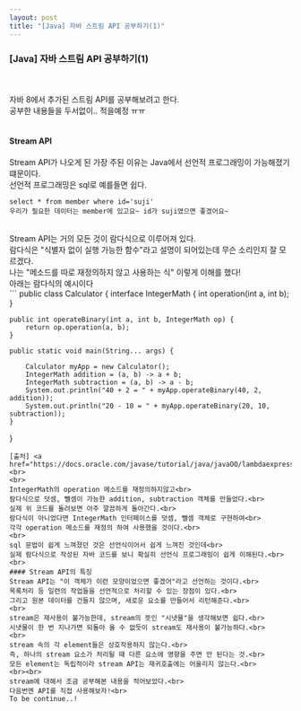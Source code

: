 ```yaml
---
layout: post
title: "[Java] 자바 스트림 API 공부하기(1)"
---
```

### [Java] 자바 스트림 API 공부하기(1)
<br><br>
자바 8에서 추가된 스트림 API를 공부해보려고 한다.<br>
공부한 내용들을 두서없이.. 적을예정 ㅠㅠ<br>
<br>

#### Stream API
Stream API가 나오게 된 가장 주된 이유는 Java에서 선언적 프로그래밍이 가능해졌기 떄문이다.<br>
선언적 프로그래밍은 sql로 예를들면 쉽다.<br>
```
select * from member where id='suji'
우리가 필요한 데이터는 member에 있고요~ id가 suji였으면 좋겠어요~
```
<br>
Stream API는 거의 모든 것이 람다식으로 이루어져 있다.<br>
람다식은 "식별자 없이 실행 가능한 함수"라고 설명이 되어있는데 무슨 소리인지 잘 모르겠다.<br>
나는 "메소드를 따로 재정의하지 않고 사용하는 식" 이렇게 이해를 했다!<br>
아래는 람다식의 예시이다<br>
```
public class Calculator {
    interface IntegerMath {
        int operation(int a, int b);   
    }
  
    public int operateBinary(int a, int b, IntegerMath op) {
        return op.operation(a, b);
    }
 
    public static void main(String... args) {
    
        Calculator myApp = new Calculator();
        IntegerMath addition = (a, b) -> a + b;
        IntegerMath subtraction = (a, b) -> a - b;
        System.out.println("40 + 2 = " + myApp.operateBinary(40, 2, addition));
        System.out.println("20 - 10 = " + myApp.operateBinary(20, 10, subtraction));    
    }
}
```
[출처] <a href="https://docs.oracle.com/javase/tutorial/java/javaOO/lambdaexpressions.html#approach1">https://docs.oracle.com/javase/tutorial/java/javaOO/lambdaexpressions.html#approach1</a><br>
<br>
IntegerMath의 operation 메소드를 재정의하지않고<br>
람다식으로 덧셈, 뺄셈이 가능한 addition, subtraction 객체를 만들었다.<br>
실제 위 코드를 돌려보면 아주 깔끔하게 돌아간다.<br>
람다식이 아니었다면 IntegerMath 인터페이스를 덧셈, 뺄셈 객체로 구현하여<br>
각각 operation 메소드를 재정의 하여 사용했을 것이다.<br>
<br>
sql 문법이 쉽게 느껴졌던 것은 선언식이어서 쉽게 느껴진 것인데<br>
실제 람다식으로 작성된 자바 코드를 보니 확실히 선언식 프로그래밍이 쉽게 이해된다.<br>
<br>
#### Stream API의 특징
Stream API는 "이 객체가 이런 모양이었으면 좋겠어"라고 선언하는 것이다.<br>
목록처리 등 일련의 작업들을 선언적으로 처리할 수 있는 장점이 있다.<br>
그리고 원본 데이터를 건들지 않으며, 새로운 요소를 만들어서 리턴해준다.<br>
<br>
stream은 재사용이 불가능한데, stream의 뜻인 "시냇물"을 생각해보면 쉽다.<br>
시냇물이 한 번 지나가면 되돌아 올 수 없듯이 stream도 재사용이 불가능하다.<br>
<br>
stream 속의 각 element들은 상호작용하지 않는다.<br>
즉, 하나의 stream 요소가 처리될 때 다른 요소에 영향을 주면 안 된다는 것.<br>
모든 element는 독립적이라 stream API는 재귀호출에는 어울리지 않는다.<br>
<br><br>
stream에 대해서 조금 공부해본 내용을 적어보았다.<br>
다음번엔 API를 직접 사용해보자!<br>
To be continue..!